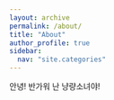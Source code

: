 ```yaml
---
layout: archive
permalink: /about/
title: "About"
author_profile: true
sidebar:
  nav: "site.categories"
---
```


안녕! 반가워 난 냥량소녀야!
